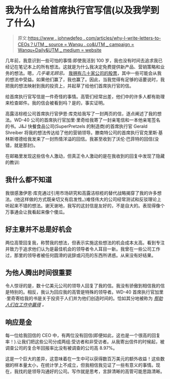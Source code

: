 # 我为什么给首席执行官写信(以及我学到了什么)

> 原文:[https://www . johnwdefeo . com/articles/why-I-write-letters-to-CEOs？UTM _ source = Wanqu . co&UTM _ campaign = Wanqu+Daily&UTM _ medium = website](https://www.johnwdefeo.com/articles/why-i-write-letters-to-ceos?utm_source=wanqu.co&utm_campaign=Wanqu+Daily&utm_medium=website)

几年前，我意识到一些可怕的事情:即使我活到 100 岁，我也没有时间去追求我已经记在笔记本上的所有想法。这就是为什么我决定免费提供新产品、营销策略和业务的想法。嗯，*几乎毫无顾忌。* [我拥有几十家公司的股票](https://www.johnwdefeo.com/articles/investing-lessons)，其中一些可能会从我的想法中受益。如果他们赢了，我也赢了。因此，当我觉得有足够的话要说时，我把我的想法映射到我的投资上，并起草了给他们首席执行官的信。

给首席执行官写信是一件奇怪的事情。高管们经常出差，他们中的许多人都有助理来检查邮件。我的信会被看到吗？是的，事实证明。

高露洁棕榄公司首席执行官伊恩·库克给我写了一封两页的信，逐点阐述了我的想法。WD-40 公司的首席执行官加里·里奇给我寄了一封亲笔信和一本他亲笔签名的书。J&J 快餐食品公司(SuperPretzels 的制造商)的首席执行官 Gerald Shreiber 将我的想法传达给了他的营销领导。滕南特公司的首席执行官克里斯·基林斯塔德给我发来了一封热情洋溢的回信。我甚至收到了沃伦·巴菲特的回信(没错，就是那封)。

在邮箱里发现这些信令人激动，但真正令人激动的是在我收到的回复中发现了隐藏的教训:

## **我什么都不知道**

我很感激伊恩·库克通过引用市场研究和高露洁棕榄的替代战略揭穿了我的许多想法。(他这样做的方式既亲切又有启发性。)难怪伟大的公司经常测试和反驳理论上听起来不错的想法。谢天谢地，我写的这封信是友好的，不是自大的。表现得像个万事通会让我看起来像个傻瓜。

## **好主意并不总是好机会**

两位高管回复我，称赞我的想法，但表示实施这些想法的机会成本太高。看到专注并致力于追求他们认为是最佳机会的领导者令人耳目一新。我曾在一些公司工作过，那里的领导者被任何圆滑的说辞或闪亮的东西所诱惑。从来没有好结果。

## **为他人腾出时间很重要**

令人惊讶的是，数十亿美元公司的领导人回复了我的信。我没有骄傲到相信我的信是特别的。相反，我认为回应我的高管是特殊的领导者。WD-40 首席执行官加里·里奇寄给我的书是关于投资于人们并为他们创造时间的。恰如其分地被称为 [*帮助人们在工作中赢得*](https://www.amazon.com/Helping-People-Win-Work-Philosophy/dp/0137011717) *。*

## **响应是金**

每一位给我回信的 CEO 中，有两位没有回信(即便如此，这也是一个很高的回复率！).让我们把这些公司分成两组:受访者和非受访者。从我寄出信件的时候起，被调查公司的复合年回报率比没有被调查的公司高 8.97%。

这是一个巨大的差异，这意味着在一生中可以获得数百万美元的额外收益！这些数据的样本量太小，在统计学上不成立，但我相信我见证了一些有意义的事情。现在，我找的是领导沟通好的公司。写作就是思考，言辞清晰的高管可能思路清晰。